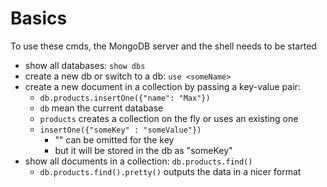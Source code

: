 # Basics

To use these cmds, the MongoDB server and the shell needs to be started

- show all databases: `show dbs`
- create a new db or switch to a db: `use <someName>`
- create a new document in a collection by passing a key-value pair:
  - `db.products.insertOne({"name": "Max"})`
  - `db` mean the current database
  - `products` creates a collection on the fly or uses an existing one
  - `insertOne({"someKey" : "someValue"})`
    - "" can be omitted for the key
    - but it will be stored in the db as "someKey"
- show all documents in a collection: `db.products.find()`
  - `db.products.find().pretty()` outputs the data in a nicer format
